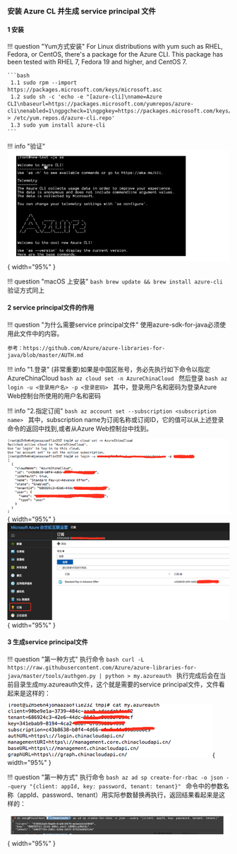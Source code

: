 ### 安装 Azure CL 并生成 service principal 文件

#### 1 安装

!!! question "Yum⽅式安装"
    For Linux distributions with yum such as RHEL, Fedora, or CentOS, there's a
    package for the Azure CLI. This package has been tested with RHEL 7, Fedora
    19 and higher, and CentOS 7.

    ```bash
     1.1 sudo rpm --import https://packages.microsoft.com/keys/microsoft.asc
     1.2 sudo sh -c 'echo -e "[azure-cli]\nname=Azure CLI\nbaseurl=https://packages.microsoft.com/yumrepos/azure-cli\nenabled=1\ngpgcheck=1\ngpgkey=https://packages.microsoft.com/keys/microsoft.asc" > /etc/yum.repos.d/azure-cli.repo'
     1.3 sudo yum install azure-cli
    ```

!!! info "验证"
![图片](../img/question/azure/img.png){ width="95%" }

!!! question "macOS 上安装"
    ```bash
    brew update && brew install azure-cli
    ```
    验证⽅式同上

#### 2 service principal⽂件的作用

!!! question "为什么需要service principal⽂件"
    使⽤azure-sdk-for-java必须使⽤此⽂件中的内容。

    参考：https://github.com/Azure/azure-libraries-for-java/blob/master/AUTH.md

!!! info "1.登录"
    (⾮常重要)如果是中国区账号，务必先执⾏如下命令以指定AzureChinaCloud
    ```bash
    az cloud set -n AzureChinaCloud
    ```
    然后登录
    ```bash
    az login -u <登录⽤户名> -p <登录密码>
    ```
    其中，登录⽤户名和密码为登录Azure Web控制台所使⽤的⽤户名和密码

!!! info "2.指定订阅"
    ```bash
    az account set --subscription <subscription name>
    ```
    其中，subscription name为订阅名称或订阅ID，它的值可以从上述登录命令的返回中找到,或者从Azure Web控制台中找到。

![图片](../img/question/azure/img_4.png){ width="95%" }
![图片](../img/question/azure/img_1.png){ width="95%" }

#### 3 生成service principal⽂件

!!! question "第⼀种⽅式"
    执⾏命令
    ```bash
    curl -L https://raw.githubusercontent.com/Azure/azure-libraries-for-java/master/tools/authgen.py | python > my.azureauth
    ```
    执⾏完成后会在当前⽬录⽣成my.azureauth⽂件，这个就是需要的service principal⽂件，⽂件看起来是这样的：

![图片](../img/question/azure/img_2.png){ width="95%" }

!!! question "第⼀种⽅式"
    执⾏命令
    ```bash
    az ad sp create-for-rbac -o json --query "{client: appId, key: password, tenant: tenant}"
    ```
    命令中的参数名称（appId、password、tenant）用实际参数替换再执行，返回结果看起来是这样的：

![图片](../img/question/azure/img_3.png){ width="95%" }
